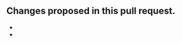 <!-- Some points to consider:                                               -->
<!--   * Have you added a time log?                                         -->
<!--   * Have you updated the CHANGELOG.md for this pull request?           -->
<!--   * Check that your code follows the Style Guide located in the wiki.  -->

Changes proposed in this pull request.
-
-
-
